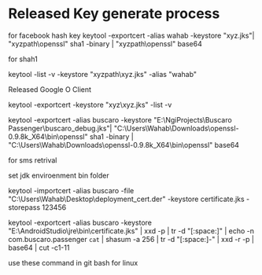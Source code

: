 
# Released Key generate process

 for facebook hash key
keytool -exportcert -alias wahab -keystore "xyz.jks"| "xyzpath\openssl" sha1 -binary | "xyzpath\openssl" base64



 for shah1

keytool -list -v -keystore "xyzpath\xyz.jks" -alias "wahab"

Released Google O Client

keytool -exportcert -keystore "xyz\xyz.jks" -list -v


 keytool -exportcert -alias buscaro -keystore "E:\NgiProjects\Buscaro Passenger\buscaro_debug.jks"| "C:\Users\Wahab\Downloads\openssl-0.9.8k_X64\bin\openssl" sha1 -binary | "C:\Users\Wahab\Downloads\openssl-0.9.8k_X64\bin\openssl" base64

for sms retrival 

set jdk enviroenment bin folder 

keytool -importcert -alias buscaro -file "C:\Users\Wahab\Desktop\deployment_cert.der" -keystore certificate.jks -storepass 123456


keytool -exportcert -alias buscaro -keystore "E:\AndroidStudio\jre\bin\certificate.jks" | xxd -p | tr -d "[:space:]" | echo -n com.buscaro.passenger `cat` | shasum -a 256 | tr -d "[:space:]-" | xxd -r -p | base64 | cut -c1-11

use these command in git bash for linux
